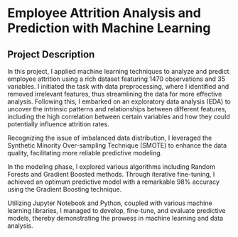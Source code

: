 # Employee Attrition Analysis and Prediction with Machine Learning

## Project Description
In this project, I applied machine learning techniques to analyze and predict employee attrition using a rich dataset featuring 1470 observations and 35 variables. I initiated the task with data preprocessing, where I identified and removed irrelevant features, thus streamlining the data for more effective analysis. Following this, I embarked on an exploratory data analysis (EDA) to uncover the intrinsic patterns and relationships between different features, including the high correlation between certain variables and how they could potentially influence attrition rates.

Recognizing the issue of imbalanced data distribution, I leveraged the Synthetic Minority Over-sampling Technique (SMOTE) to enhance the data quality, facilitating more reliable predictive modeling.

In the modeling phase, I explored various algorithms including Random Forests and Gradient Boosted methods. Through iterative fine-tuning, I achieved an optimum predictive model with a remarkable 98% accuracy using the Gradient Boosting technique.

Utilizing Jupyter Notebook and Python, coupled with various machine learning libraries, I managed to develop, fine-tune, and evaluate predictive models, thereby demonstrating the prowess in machine learning and data analysis.
